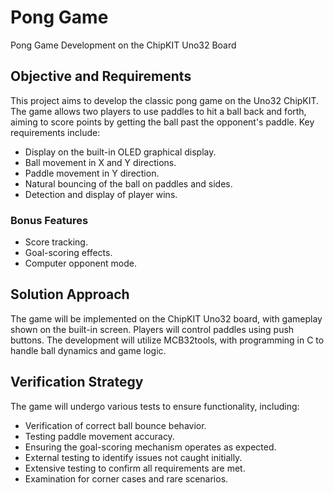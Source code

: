 # Pong Game 
Pong Game Development on the ChipKIT Uno32 Board
## Objective and Requirements

This project aims to develop the classic pong game on the Uno32 ChipKIT. The game allows two players to use paddles to hit a ball back and forth, aiming to score points by getting the ball past the opponent's paddle. Key requirements include:

- Display on the built-in OLED graphical display.
- Ball movement in X and Y directions.
- Paddle movement in Y direction.
- Natural bouncing of the ball on paddles and sides.
- Detection and display of player wins.

### Bonus Features 

- Score tracking.
- Goal-scoring effects.
- Computer opponent mode.

## Solution Approach

The game will be implemented on the ChipKIT Uno32 board, with gameplay shown on the built-in screen. Players will control paddles using push buttons. The development will utilize MCB32tools, with programming in C to handle ball dynamics and game logic.

## Verification Strategy

The game will undergo various tests to ensure functionality, including:

- Verification of correct ball bounce behavior.
- Testing paddle movement accuracy.
- Ensuring the goal-scoring mechanism operates as expected.
- External testing to identify issues not caught initially.
- Extensive testing to confirm all requirements are met.
- Examination for corner cases and rare scenarios.
